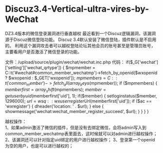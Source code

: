 # Discuz3.4-Vertical-ultra-vires-by-WeChat
DZ3.4版本的微信登录漏洞进行垂直越权
最近看到一个Discuz逻辑漏洞，该漏洞源于Discuz微信登陆功能。
Discuz 3.4默认安装了微信登陆，插件默认是不启用的。
利用这个漏洞攻击者可以越权登陆论坛其他会员的账号甚至是管理员账号，主要看用户是否激活了微信登录的功能。

文件：/upload/source/plugin/wechat/wechat.inc.php
代码：
if($_G['wechat']['setting']['wechat_qrtype']) {
			$mpmember = C::t('#wechat#common_member_wechatmp')->fetch_by_openid($wxopenid ? $wxopenid : $_GET['wxopenid']);
			$mpmembers = C::t('common_member')->fetch_all(array_keys($mpmember));
			if ($mpmembers) {
				$memberfirst = array_shift($mpmembers);
				$member = getuserbyuid($memberfirst['uid'], 1);
				if($member) {
					setloginstatus($member, 1296000);
					$url = wsq::wxuserregisterUrl($memberfirst['uid']);
					if ($ac == 'wxregister') {
						dheader('location: ' . $url);
					} else {
						showmessage('wechat:wechat_member_register_succeed', $url);
					}
				}
			}
		}
    
    
越权操作：   
1、如果admin激活了微信的插件，但是没有去绑定微信，会将admin写入到common_member_wechatmp表里面去，这时候就可以对admin进行越权操作；
2、该漏洞还可以针对指定uid绑定的用户进行越权操作；
3、登录第一个openid为空的用户，也是可以进行越权的；
